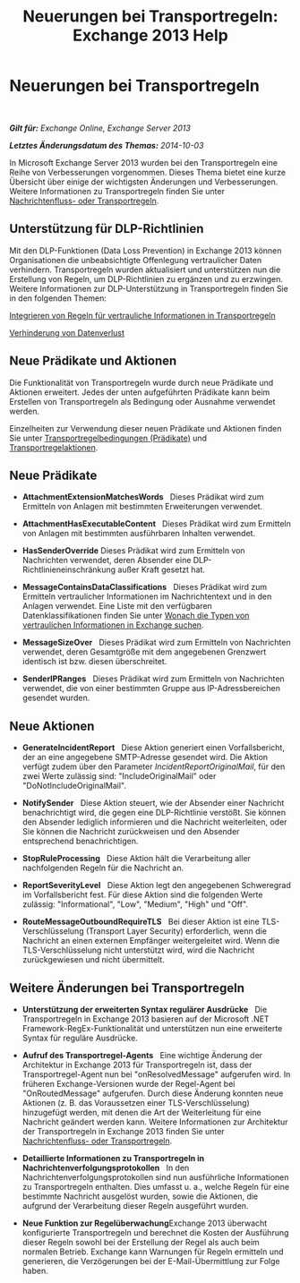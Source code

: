 ﻿---
title: 'Neuerungen bei Transportregeln: Exchange 2013 Help'
TOCTitle: Neuerungen bei Transportregeln
ms:assetid: 0c2fc0b5-3cd2-4d79-aa2b-0c7622ae15a8
ms:mtpsurl: https://technet.microsoft.com/de-de/library/JJ150483(v=EXCHG.150)
ms:contentKeyID: 50475002
ms.date: 04/24/2018
mtps_version: v=EXCHG.150
ms.translationtype: HT
---

# Neuerungen bei Transportregeln

 

_**Gilt für:** Exchange Online, Exchange Server 2013_

_**Letztes Änderungsdatum des Themas:** 2014-10-03_

In Microsoft Exchange Server 2013 wurden bei den Transportregeln eine Reihe von Verbesserungen vorgenommen. Dieses Thema bietet eine kurze Übersicht über einige der wichtigsten Änderungen und Verbesserungen. Weitere Informationen zu Transportregeln finden Sie unter [Nachrichtenfluss- oder Transportregeln](mail-flow-rules-transport-rules-in-exchange-2013-exchange-2013-help.md).

## Unterstützung für DLP-Richtlinien

Mit den DLP-Funktionen (Data Loss Prevention) in Exchange 2013 können Organisationen die unbeabsichtigte Offenlegung vertraulicher Daten verhindern. Transportregeln wurden aktualisiert und unterstützen nun die Erstellung von Regeln, um DLP-Richtlinien zu ergänzen und zu erzwingen. Weitere Informationen zur DLP-Unterstützung in Transportregeln finden Sie in den folgenden Themen:

[Integrieren von Regeln für vertrauliche Informationen in Transportregeln](integrating-sensitive-information-rules-with-transport-rules-exchange-2013-help.md)

[Verhinderung von Datenverlust](technical-overview-of-dlp-data-loss-prevention-in-exchange.md)

## Neue Prädikate und Aktionen

Die Funktionalität von Transportregeln wurde durch neue Prädikate und Aktionen erweitert. Jedes der unten aufgeführten Prädikate kann beim Erstellen von Transportregeln als Bedingung oder Ausnahme verwendet werden.

Einzelheiten zur Verwendung dieser neuen Prädikate und Aktionen finden Sie unter [Transportregelbedingungen (Prädikate)](mail-flow-rule-conditions-and-exceptions-predicates-in-exchange-2013-exchange-2013-help.md) und [Transportregelaktionen](mail-flow-rule-actions-in-exchange-2013-exchange-2013-help.md).

## Neue Prädikate

  -  **AttachmentExtensionMatchesWords**   Dieses Prädikat wird zum Ermitteln von Anlagen mit bestimmten Erweiterungen verwendet.

  -  **AttachmentHasExecutableContent**   Dieses Prädikat wird zum Ermitteln von Anlagen mit bestimmten ausführbaren Inhalten verwendet.

  -  **HasSenderOverride** Dieses Prädikat wird zum Ermitteln von Nachrichten verwendet, deren Absender eine DLP-Richtlinieneinschränkung außer Kraft gesetzt hat.

  -  **MessageContainsDataClassifications**   Dieses Prädikat wird zum Ermitteln vertraulicher Informationen im Nachrichtentext und in den Anlagen verwendet. Eine Liste mit den verfügbaren Datenklassifikationen finden Sie unter [Wonach die Typen von vertraulichen Informationen in Exchange suchen](what-the-sensitive-information-types-in-exchange-look-for-exchange-online-help.md).

  -  **MessageSizeOver**   Dieses Prädikat wird zum Ermitteln von Nachrichten verwendet, deren Gesamtgröße mit dem angegebenen Grenzwert identisch ist bzw. diesen überschreitet.

  -  **SenderIPRanges**   Dieses Prädikat wird zum Ermitteln von Nachrichten verwendet, die von einer bestimmten Gruppe aus IP-Adressbereichen gesendet wurden.

## Neue Aktionen

  -  **GenerateIncidentReport**   Diese Aktion generiert einen Vorfallsbericht, der an eine angegebene SMTP-Adresse gesendet wird. Die Aktion verfügt zudem über den Parameter *IncidentReportOriginalMail*, für den zwei Werte zulässig sind: "IncludeOriginalMail" oder "DoNotIncludeOriginalMail".

  -  **NotifySender**   Diese Aktion steuert, wie der Absender einer Nachricht benachrichtigt wird, die gegen eine DLP-Richtlinie verstößt. Sie können den Absender lediglich informieren und die Nachricht weiterleiten, oder Sie können die Nachricht zurückweisen und den Absender entsprechend benachrichtigen.

  -  **StopRuleProcessing**   Diese Aktion hält die Verarbeitung aller nachfolgenden Regeln für die Nachricht an.

  -  **ReportSeverityLevel**   Diese Aktion legt den angegebenen Schweregrad im Vorfallsbericht fest. Für diese Aktion sind die folgenden Werte zulässig: "Informational", "Low", "Medium", "High" und "Off".

  -  **RouteMessageOutboundRequireTLS**   Bei dieser Aktion ist eine TLS-Verschlüsselung (Transport Layer Security) erforderlich, wenn die Nachricht an einen externen Empfänger weitergeleitet wird. Wenn die TLS-Verschlüsselung nicht unterstützt wird, wird die Nachricht zurückgewiesen und nicht übermittelt.

## Weitere Änderungen bei Transportregeln

  - **Unterstützung der erweiterten Syntax regulärer Ausdrücke**   Die Transportregeln in Exchange 2013 basieren auf der Microsoft .NET Framework-RegEx-Funktionalität und unterstützen nun eine erweiterte Syntax für reguläre Ausdrücke.

  - **Aufruf des Transportregel-Agents**   Eine wichtige Änderung der Architektur in Exchange 2013 für Transportregeln ist, dass der Transportregel-Agent nun bei "onResolvedMessage" aufgerufen wird. In früheren Exchange-Versionen wurde der Regel-Agent bei "OnRoutedMessage" aufgerufen. Durch diese Änderung konnten neue Aktionen (z. B. das Voraussetzen einer TLS-Verschlüsselung) hinzugefügt werden, mit denen die Art der Weiterleitung für eine Nachricht geändert werden kann. Weitere Informationen zur Architektur der Transportregeln in Exchange 2013 finden Sie unter [Nachrichtenfluss- oder Transportregeln](mail-flow-rules-transport-rules-in-exchange-2013-exchange-2013-help.md).

  - **Detaillierte Informationen zu Transportregeln in Nachrichtenverfolgungsprotokollen**   In den Nachrichtenverfolgungsprotokollen sind nun ausführliche Informationen zu Transportregeln enthalten. Dies umfasst u. a., welche Regeln für eine bestimmte Nachricht ausgelöst wurden, sowie die Aktionen, die aufgrund der Verarbeitung dieser Regeln ausgeführt wurden.

  - **Neue Funktion zur Regelüberwachung**Exchange 2013 überwacht konfigurierte Transportregeln und berechnet die Kosten der Ausführung dieser Regeln sowohl bei der Erstellung der Regel als auch beim normalen Betrieb. Exchange kann Warnungen für Regeln ermitteln und generieren, die Verzögerungen bei der E-Mail-Übermittlung zur Folge haben.

